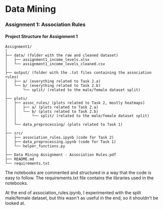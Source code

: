 # Data Mining

### Assignment 1: Association Rules

#### Project Structure for Assignment 1
```
Assignment1/
│
├── data/ (folder with the raw and cleaned dataset)
│   ├── assignment1_income_levels.xlsx
│   └── assignment1_income_levels_cleaned.csv
│
├── output/ (folder with the .txt files containing the association rules)
│   ├── a/ (everything related to Task 2.a)
│   └── b/ (everything related to Task 2.b)
│       └── split/ (related to the male/female dataset split)
│
├── plots/
│   ├── assoc_rules/ (plots related to Task 2, mostly heatmaps)
│   │   ├── a/ (plots related to Task 2.a) 
│   │   └── b/ (plots related to Task 2.b)
│   │       └── split/ (related to the male/female dataset split)
│   │  
│   └── data_preprocessing/ (plots related to Task 1)
│      
├── src/
│   ├── association_rules.ipynb (code for Task 2)
│   ├── data_preprocessing.ipynb (code for Task 1)
│   └── helper_functions.py
│
├── Data Mining Assignment - Association Rules.pdf
├── README.md
└── requirements.txt
```

The notebooks are commented and structured in a way that the code is easy to follow. 
The requirements.txt file contains the libraries used in the notebooks.

At the end of association_rules.ipynb, I experimented with the split male/female dataset, 
but this wasn't as useful in the end, so it shouldn't be looked at.